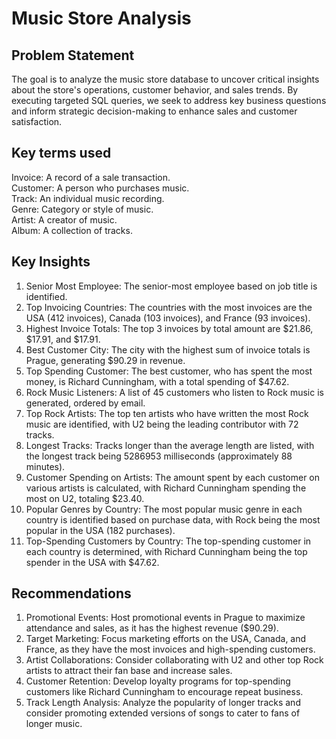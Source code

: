 
# Music Store Analysis


## Problem Statement
The goal is to analyze the music store database to uncover critical insights about the store's operations, customer behavior, and sales trends. By executing targeted SQL queries, we seek to address key business questions and inform strategic decision-making to enhance sales and customer satisfaction.
## Key terms used
Invoice: A record of a sale transaction.  
Customer: A person who purchases music.  
Track: An individual music recording.  
Genre: Category or style of music.  
Artist: A creator of music.  
Album: A collection of tracks.  
## Key Insights
1) Senior Most Employee: The senior-most employee based on job title is identified.  
2) Top Invoicing Countries: The countries with the most invoices are the USA (412 invoices), Canada (103 invoices), and France (93 invoices).  
3) Highest Invoice Totals: The top 3 invoices by total amount are $21.86, $17.91, and $17.91.  
4) Best Customer City: The city with the highest sum of invoice totals is Prague, generating $90.29 in revenue.  
5) Top Spending Customer: The best customer, who has spent the most money, is Richard Cunningham, with a total spending of $47.62.  
6) Rock Music Listeners: A list of 45 customers who listen to Rock music is generated, ordered by email.  
7) Top Rock Artists: The top ten artists who have written the most Rock music are identified, with U2 being the leading contributor with 72 tracks.  
8) Longest Tracks: Tracks longer than the average length are listed, with the longest track being 5286953 milliseconds (approximately 88 minutes).  
9) Customer Spending on Artists: The amount spent by each customer on various artists is calculated, with Richard Cunningham spending the most on U2, totaling $23.40.  
10) Popular Genres by Country: The most popular music genre in each country is identified based on purchase data, with Rock being the most popular in the USA (182 purchases).  
11) Top-Spending Customers by Country: The top-spending customer in each country is determined, with Richard Cunningham being the top spender in the USA with $47.62.  
## Recommendations
1) Promotional Events: Host promotional events in Prague to maximize attendance and sales, as it has the highest revenue ($90.29).  
2) Target Marketing: Focus marketing efforts on the USA, Canada, and France, as they have the most invoices and high-spending customers.  
3) Artist Collaborations: Consider collaborating with U2 and other top Rock artists to attract their fan base and increase sales.  
4) Customer Retention: Develop loyalty programs for top-spending customers like Richard Cunningham to encourage repeat business.  
5) Track Length Analysis: Analyze the popularity of longer tracks and consider promoting extended versions of songs to cater to fans of longer music.  

